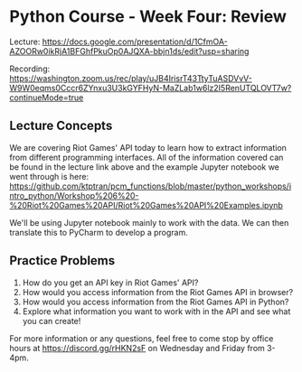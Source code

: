 # Python Course - Week Four: Review
Lecture: https://docs.google.com/presentation/d/1CfmOA-AZOORw0ikRjA1BFGhfPkuOp0AJQXA-bbjn1ds/edit?usp=sharing

Recording: https://washington.zoom.us/rec/play/uJB4IrisrT43TtyTuASDVvV-W9W0eqms0Cccr6ZYnxu3U3kGYFHyN-MaZLab1w6lz2I5RenUTQLOVT7w?continueMode=true

## Lecture Concepts
We are covering Riot Games' API today to learn how to extract information from different programming
interfaces.
All of the information covered can be found in the lecture link above and the example Jupyter notebook we went through is here: 
https://github.com/ktptran/pcm_functions/blob/master/python_workshops/intro_python/Workshop%206%20-%20Riot%20Games%20API/Riot%20Games%20API%20Examples.ipynb

We'll be using Jupyter notebook mainly to work with the data. We can then translate this to PyCharm to develop a program.

## Practice Problems
1. How do you get an API key in Riot Games' API?
2. How would you access information from the Riot Games API in browser?
3. How would you access information from the Riot Games API in Python?
4. Explore what information you want to work with in the API and see what you can create!

For more information or any questions, feel free to come stop by office hours at https://discord.gg/rHKN2sF on Wednesday and Friday from 3-4pm.
